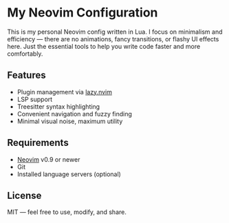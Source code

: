 # My Neovim Configuration

This is my personal Neovim config written in Lua. I focus on minimalism and efficiency — there are no animations, fancy transitions, or flashy UI effects here. Just the essential tools to help you write code faster and more comfortably.

## Features

- Plugin management via [lazy.nvim](https://github.com/folke/lazy.nvim)
- LSP support
- Treesitter syntax highlighting
- Convenient navigation and fuzzy finding
- Minimal visual noise, maximum utility

## Requirements

- [Neovim](https://neovim.io/) v0.9 or newer
- Git
- Installed language servers (optional)

## License

MIT — feel free to use, modify, and share.
